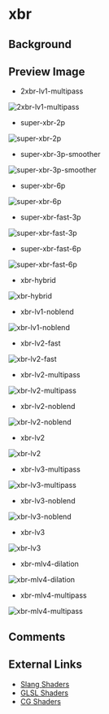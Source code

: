 # xbr

## Background

## Preview Image

* 2xbr-lv1-multipass

![2xbr-lv1-multipass](../image/shader/xbr/2xbr-lv1-multipass.png)

* super-xbr-2p

![super-xbr-2p](../image/shader/xbr/super-xbr-2p.png)

* super-xbr-3p-smoother

![super-xbr-3p-smoother](../image/shader/xbr/super-xbr-3p-smoother.png)

* super-xbr-6p

![super-xbr-6p](../image/shader/xbr/super-xbr-6p.png)

* super-xbr-fast-3p

![super-xbr-fast-3p](../image/shader/xbr/super-xbr-fast-3p.png)

* super-xbr-fast-6p

![super-xbr-fast-6p](../image/shader/xbr/super-xbr-fast-6p.png)

* xbr-hybrid

![xbr-hybrid](../image/shader/xbr/xbr-hybrid.png)

* xbr-lv1-noblend

![xbr-lv1-noblend](../image/shader/xbr/xbr-lv1-noblend.png)

* xbr-lv2-fast

![xbr-lv2-fast](../image/shader/xbr/xbr-lv2-fast.png)

* xbr-lv2-multipass

![xbr-lv2-multipass](../image/shader/xbr/xbr-lv2-multipass.png)

* xbr-lv2-noblend

![xbr-lv2-noblend](../image/shader/xbr/xbr-lv2-noblend.png)

* xbr-lv2

![xbr-lv2](../image/shader/xbr/xbr-lv2.png)

* xbr-lv3-multipass

![xbr-lv3-multipass](../image/shader/xbr/xbr-lv3-multipass.png)

* xbr-lv3-noblend

![xbr-lv3-noblend](../image/shader/xbr/xbr-lv3-noblend.png)

* xbr-lv3

![xbr-lv3](../image/shader/xbr/xbr-lv3.png)

* xbr-mlv4-dilation

![xbr-mlv4-dilation](../image/shader/xbr/xbr-mlv4-dilation.png)

* xbr-mlv4-multipass

![xbr-mlv4-multipass](../image/shader/xbr/xbr-mlv4-multipass.png)


## Comments

## External Links

* [Slang Shaders](https://github.com/libretro/slang-shaders)
* [GLSL Shaders](https://github.com/libretro/glsl-shaders)  
* [CG Shaders](https://github.com/libretro/common-shaders)
